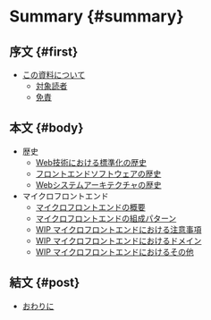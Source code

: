 # Summary {#summary}

## 序文 {#first}

* [この資料について](README.md)
  * [対象読者](README.md#対象読者)
  * [免責](README.md#免責)

## 本文 {#body}

* 歴史
  * [Web技術における標準化の歴史](contents/history/01_history_of_web_standardization.md)
  * [フロントエンドソフトウェアの歴史](contents/history/02_history_of_frontend_software.md)
  * [Webシステムアーキテクチャの歴史](contents/history/03_history_of_web_system_architecture.md)
* マイクロフロントエンド
  * [マイクロフロントエンドの概要](contents/microfrontends/10_overview_of_micro_frontends.md)
  * [マイクロフロントエンドの組成パターン](contents/microfrontends/11_composite_pattern_of_micro_frontends.md)
  * [WIP マイクロフロントエンドにおける注意事項](contents/microfrontends/12_things_to_keep_in_mind_of_micro_frontends.md)
  * [WIP マイクロフロントエンドにおけるドメイン](contents/microfrontends/13_domain_of_micro_frontends.md)
  * [WIP マイクロフロントエンドにおけるその他](contents/microfrontends/14_etcetera_of_micro_frontends.md)

## 結文 {#post}

* [おわりに](contents/postscript.md)
